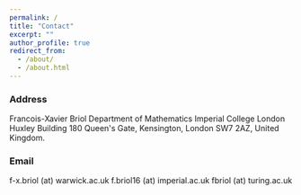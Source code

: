 ```yaml
---
permalink: /
title: "Contact"
excerpt: ""
author_profile: true
redirect_from: 
  - /about/
  - /about.html
---
```


### Address

Francois-Xavier Briol
Department of Mathematics
Imperial College London
Huxley Building
180 Queen's Gate, 
Kensington, 
London SW7 2AZ, 
United Kingdom.


### Email

f-x.briol (at) warwick.ac.uk
f.briol16 (at) imperial.ac.uk
fbriol (at) turing.ac.uk